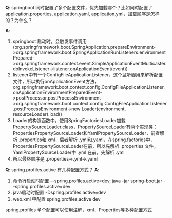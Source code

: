 **Q**: springboot 同时配置了多个配置文件，优先加载哪个？比如同时配置了application.properties, application.yaml, application.yml，加载顺序是怎样的？为什么？

**A**: 
 1. springboot 启动时，会触发事件调用(org.springframework.boot.SpringApplication.prepareEnvironment->org.springframework.boot.SpringApplicationRunListeners.environmentPrepared->org.springframework.context.event.SimpleApplicationEventMulticaster.doInvokeListener->listener.onApplicationEvent(event))
 2. listener中有一个ConfigFileApplicationListener，这个监听器用来解析配置文件，所以执行onApplicationEvent方法， org.springframework.boot.context.config.ConfigFileApplicationListener.onApplicationEnvironmentPreparedEvent->postProcessor.postProcessEnvironment->org.springframework.boot.context.config.ConfigFileApplicationListener.postProcessEnvironment->new Loader(environment, resourceLoader).load()
 3. Loader的构造函数中，使用SpringFactoriesLoader加载PropertySourceLoader.class，PropertySourceLoader有两个实现类：PropertiesPropertySourceLoader和YamlPropertySourceLoader，前者解析 .properties和.xml，后者解析 .yml和.yaml，在spring.factories中，PropertiesPropertySourceLoader在前，所以先解析 .properties 文件，YamlPropertySourceLoader中 .yml 在前，先解析 .yml
 4. 所以最终顺序是 .properties->.yml->.yaml
 
 **Q**: spring.profiles.active 有几种配置方式？
 **A**: 
 1. 命令行启动时配置 --spring.profiles.active=dev, java -jar spring-boot.jar --spring.profiles.active=dev
 2. java启动时配置 -Dspring.profiles.active=dev
 3. web.xml 中配置 <context-param> <param-name>spring.profiles.active</param-name> <param-value>dev</param-value> </context-param>
 
 spring.profiles 单个配置可以使用注解，xml，Properties等多种配置方式